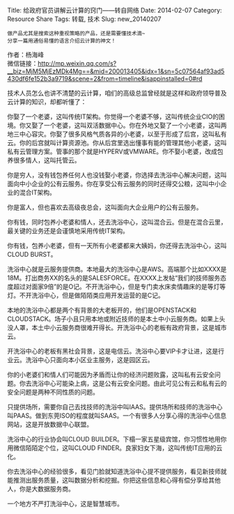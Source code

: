 Title: 给政府官员讲解云计算的窍门——转自网络
Date: 2014-02-07
Category: Resource Share
Tags: 转载, 技术
Slug: new_20140207

	做产品尤其是搜索这种重视策略的产品，还是需要懂技术滴~
	分享一篇用通俗易懂的语言介绍云计算的神文！

作者：杨海峰  
微信链接：<http://mp.weixin.qq.com/s?__biz=MjM5MjEzMDk4Mg==&mid=200013405&idx=1&sn=5c07564af93ad5430df6fe152b3a9719&scene=2&from=timeline&isappinstalled=0#rd>

技术人员怎么也讲不清楚的云计算，咱们的高级总监曾经就是这样和政府领导普及云计算的知识，却都听懂了：  

你娶了一个老婆，这叫传统IT架构。你觉得一个老婆不够，这叫传统企业CIO的困境。你又娶了一个老婆，这叫双活数据中心。你在外地又娶了一个小老婆，这叫两地三中心容灾。你娶了很多风格气质各异的小老婆，以至于形成了后宫，这叫私有云。你的后宫就叫计算资源池。你从后宫里选出懂事有能的管理其他小老婆，这叫私有云管理方案。管事的那个就是HYPERV或VMWARE。你不娶小老婆，改成包养很多情人，这叫托管云。  

你是穷人，没有钱包养任何人也没钱娶小老婆，你选择去洗浴中心解决问题，这叫面向中小企业的公有云服务。你在享受公有云服务的同时还得交公粮，这叫中小企业的混合IT架构。  

你是富人，但也喜欢去高级夜总会，这叫面向大企业用户的公有云服务。  

你有钱，同时包养小老婆和情人，还去洗浴中心，这叫混合云。但是在混合云里，最关键的业务还是会谨慎地采用传统IT架构。  

你有钱，包养小老婆，但有一天所有小老婆都来大姨妈，你还得去洗浴中心，这叫CLOUD BURST。  

洗浴中心就是云服务提供商。本地最大的洗浴中心是AWS。高端那个比如XXXX是18M。打出商务XX的名头的是SALESFORCE。在XXXX上发帖“我们的技师服务态度超过对面家9倍”的是O记。不开洗浴中心，但是专门卖水床卖情趣床的是等灯等灯。不开洗浴中心，但是做陌陌类应用开发运营的是C记。  

本地的洗浴中心都是两个有背景的大老板开的，他们是OPENSTACK和CLOUDSTACK。场子小且只用本地或附近技师的是本土中小云服务商。如果上头没人罩，本土中小云服务商很难开得长。开洗浴中心的老板有政府背景，这是城市云。  

开洗浴中心的老板有黑社会背景，这是电信云。洗浴中心要VIP卡才让进，这是行业云。洗浴中心只面向本小区业主服务，这是园区云。  

你的小老婆们和情人们可能因为矛盾而让你的经济问题败露，这叫私有云安全问题。你去洗浴中心可能染上病，这是公有云安全问题。由此可见公有云和私有云的安全问题是两种不同性质的问题。  

只提供场所，需要你自己去找技师的洗浴中叫IAAS。提供场所和技师的洗浴中心叫PAAS。做到东莞ISO的程度就叫SAAS。一个有很多人分享心得的洗浴中心信息网站，这是开放数据中心联盟。  

洗浴中心的行业协会叫CLOUD BUILDER。下榻一家五星级宾馆，你习惯性地用你用微信陌陌定个位，这叫CLOUD FINDER。良家妇女下海，这叫传统IT应用的云化。

你去洗浴中心的经验很多，看见门脸就知道洗浴中心提不提供服务，看见新技师就能推测出服务质量，这叫数据分析和挖掘。你把这些信息和心得有偿分享给其他人，你是大数据服务商。  

一个地方不严打洗浴中心，这是智慧城市。  